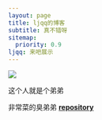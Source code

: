 ```yaml
---
layout: page
title: ljqq的博客
subtitle: 真不错呀
sitemap:
  priority: 0.9
ljqq: 来吧展示
---
```


<img src="{{ '/assets/img/lbj.jpg' | prepend: site.baseurl }}" id="about-img">

<div id="describe-text">
	<p>这个人就是个弟弟</p>
	<p>非常菜的臭弟弟 <strong> <a href="https://github.com/knhash/Pudhina"> repository</a> </strong></p>
</div>